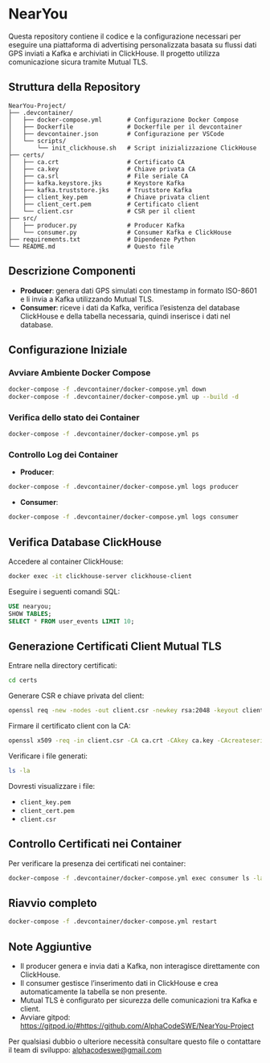 # NearYou 

Questa repository contiene il codice e la configurazione necessari per eseguire una piattaforma di advertising personalizzata basata su flussi dati GPS inviati a Kafka e archiviati in ClickHouse. Il progetto utilizza comunicazione sicura tramite Mutual TLS.

## Struttura della Repository

```
NearYou-Project/
├── .devcontainer/
│   ├── docker-compose.yml       # Configurazione Docker Compose
│   ├── Dockerfile               # Dockerfile per il devcontainer
│   ├── devcontainer.json        # Configurazione per VSCode
│   └── scripts/
│       └── init_clickhouse.sh   # Script inizializzazione ClickHouse
├── certs/
│   ├── ca.crt                   # Certificato CA
│   ├── ca.key                   # Chiave privata CA
│   ├── ca.srl                   # File seriale CA
│   ├── kafka.keystore.jks       # Keystore Kafka
│   ├── kafka.truststore.jks     # Truststore Kafka
│   ├── client_key.pem           # Chiave privata client
│   ├── client_cert.pem          # Certificato client
│   └── client.csr               # CSR per il client
├── src/
│   ├── producer.py              # Producer Kafka
│   └── consumer.py              # Consumer Kafka e ClickHouse
├── requirements.txt             # Dipendenze Python
└── README.md                    # Questo file
```

## Descrizione Componenti

- **Producer**: genera dati GPS simulati con timestamp in formato ISO-8601 e li invia a Kafka utilizzando Mutual TLS.
- **Consumer**: riceve i dati da Kafka, verifica l’esistenza del database ClickHouse e della tabella necessaria, quindi inserisce i dati nel database.

## Configurazione Iniziale

### Avviare Ambiente Docker Compose

```bash
docker-compose -f .devcontainer/docker-compose.yml down
docker-compose -f .devcontainer/docker-compose.yml up --build -d
```

### Verifica dello stato dei Container

```bash
docker-compose -f .devcontainer/docker-compose.yml ps
```

### Controllo Log dei Container

- **Producer**:

```bash
docker-compose -f .devcontainer/docker-compose.yml logs producer
```

- **Consumer**:

```bash
docker-compose -f .devcontainer/docker-compose.yml logs consumer
```

## Verifica Database ClickHouse

Accedere al container ClickHouse:

```bash
docker exec -it clickhouse-server clickhouse-client
```

Eseguire i seguenti comandi SQL:

```sql
USE nearyou;
SHOW TABLES;
SELECT * FROM user_events LIMIT 10;
```

## Generazione Certificati Client Mutual TLS

Entrare nella directory certificati:

```bash
cd certs
```

Generare CSR e chiave privata del client:

```bash
openssl req -new -nodes -out client.csr -newkey rsa:2048 -keyout client_key.pem -subj "/C=IT/ST=Italia/L=Roma/O=ExampleOrg/CN=client-$(openssl rand -hex 4)"
```

Firmare il certificato client con la CA:

```bash
openssl x509 -req -in client.csr -CA ca.crt -CAkey ca.key -CAcreateserial -out client_cert.pem -days 365 -sha256
```

Verificare i file generati:

```bash
ls -la
```

Dovresti visualizzare i file:
- `client_key.pem`
- `client_cert.pem`
- `client.csr`

## Controllo Certificati nei Container

Per verificare la presenza dei certificati nei container:

```bash
docker-compose -f .devcontainer/docker-compose.yml exec consumer ls -la /workspace/certs
```
## Riavvio completo 
```bash
docker-compose -f .devcontainer/docker-compose.yml restart
```
## Note Aggiuntive

- Il producer genera e invia dati a Kafka, non interagisce direttamente con ClickHouse.
- Il consumer gestisce l’inserimento dati in ClickHouse e crea automaticamente la tabella se non presente.
- Mutual TLS è configurato per sicurezza delle comunicazioni tra Kafka e client.
- Avviare gitpod: https://gitpod.io/#https://github.com/AlphaCodeSWE/NearYou-Project

Per qualsiasi dubbio o ulteriore necessità consultare questo file o contattare il team di sviluppo: alphacodeswe@gmail.com


